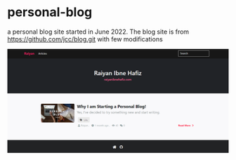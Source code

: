 # personal-blog
a personal blog site started in June 2022. The blog site is from https://github.com/jcc/blog.git with few modifications

![Blog Site Screnshot](/blog.png?raw=true "Blog Site Screenshot")
